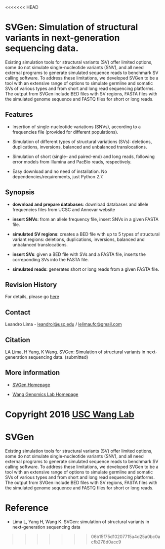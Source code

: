 <<<<<<< HEAD
# SVGen: Simulation of structural variants in next-generation sequencing data.

Existing simulation tools for structural variants (SV) offer limited options, some do not simulate single-nucleotide variants (SNV), and all need external programs to generate simulated sequence reads to benchmark SV calling software. To address these limitations, we developed SVGen to be a tool with an extensive range of options to simulate germline and somatic SVs of various types and from short and long read sequencing platforms. The output from SVGen include BED files with SV regions, FASTA files with the simulated genome sequence and FASTQ files for short or long reads.

## Features

* Insertion of single-nucleotide variations (SNVs), according to a frequencies file (provided for different populations).

* Simulation of different types of structural variations (SVs): deletions, duplications, inversions, balanced and unbalanced translocations.

* Simulation of short (single- and paired-end) and long reads, following error models from Illumina and PacBio reads, respectively.

* Easy download and no need of installation. No dependencies/requirements, just Python 2.7.


## Synopsis

* **download and prepare databases**: download databases and allele frequencies files from UCSC and Annovar website

* **insert SNVs**: from an allele frequency file, insert SNVs in a given FASTA file.

* **simulated SV regions**: creates a BED file with up to 5 types of structural variant regions: deletions, duplications, inversions, balanced and unbalanced translocations.

* **insert SVs**: given a BED file with SVs and a FASTA file, inserts the correponding SVs into the FASTA file.

* **simulated reads**: generates short or long reads from a given FASTA file.


## Revision History

For details, please go [here](https://github.com/WGLab/SVGen/commits/master)

## Contact

Leandro Lima - leandrol@usc.edu / lelimaufc@gmail.com



<!-- Please join [SVGen users group](https://groups.google.com/forum/#!forum/svgen-users) for updates! -->

## Citation

LA Lima, H Yang, K Wang. SVGen: Simulation of structural variants in next-generation sequencing data. (submitted)


## More information

* [SVGen Homepage](http://svgen.openbioinformatics.org)

* [Wang Genomics Lab Homepage](http://genomics.usc.edu)



Copyright 2016 [USC Wang Lab](http://genomics.usc.edu)
=======
# SVGen

Existing simulation tools for structural variants (SV) offer limited options, some do not simulate single-nucleotide variants (SNV), and all need external programs to generate simulated sequence reads to benchmark SV calling software. To address these limitations, we developed SVGen to be a tool with an extensive range of options to simulate germline and somatic SVs of various types and from short and long read sequencing platforms. The output from SVGen include BED files with SV regions, FASTA files with the simulated genome sequence and FASTQ files for short or long reads.

# Reference

- Lima L, Yang H, Wang K. SVGen: simulation of structural variants in next-generation sequencing data
>>>>>>> 06b15f75d10207715a4d25a0bc0acfb278d0acc9
